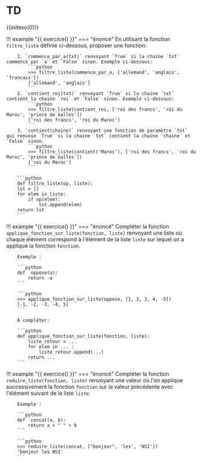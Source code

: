 # TD

{{initexo(0)}}

!!! example "{{ exercice() }}"
    === "énoncé"
        En utilisant la fonction `filtre_liste` définie ci-dessous, proposer une fonction:

        1. `commence_par_a(txt)` renvoyant `True` si la chaine `txt` commence par `a` et `False` sinon. Exemple ci-dessous:
            ```python
            >>> filtre_liste(commence_par_a, ['allemand', 'anglais', 'francais'])
            ['allemand', 'anglais']
            ```
        2. `contient_roi(txt)` renvoyant `True` si la chaine `txt` contient la chaine `roi` et `False` sinon. Exemple ci-dessous:
            ```python
            >>> filtre_liste(contient_roi, ['roi des francs', 'roi du Maroc', 'prince de Galles'])
            ['roi des francs', 'roi du Maroc']
            ```
        3. `contient(chaine)` renvoyant une fonction de paramètre `txt` qui renvoie `True` si la chaine `txt` contient la chaine `chaine` et `False` sinon.
            ```python
            >>> filtre_liste(contient('Maroc'), ['roi des francs', 'roi du Maroc', 'prince de Galles'])
            ['roi du Maroc']
            ```

        ```python
        def filtre_liste(op, liste):
        lst = []
        for elem in liste:
            if op(elem):
                lst.append(elem)
        return lst
        ```

!!! example "{{ exercice() }}"
    === "énoncé"
        Compléter la fonction `applique_fonction_sur_liste(fonction, liste)` renvoyant une liste où chaque élément correspond à l'élément de la liste `liste` sur lequel on a appliqué la fonction `fonction`.

        Exemple :

        ```python
        def  oppose(a):
            return -a
        ```

        ```python
        >>> applique_fonction_sur_liste(oppose, [1, 2, 3, 4, -5])
        [-1, -2, -3, -4, 5]
        ```

        À compléter:

        ```python
        def applique_fonction_sur_liste(fonction, liste):
            liste_retour = ...
            for elem in ... :
                liste_retour.append(...)
            return ...
        ```

!!! example "{{ exercice() }}"
    === "énoncé"
        Compléter la fonction `reduire_liste(fonction, liste)` renvoyant une valeur où l'on applique successivement la fonction `fonction` sur la valeur précédente avec l'élément suivant de la liste `liste`.

        Exemple :

        ```python
        def  concat(a, b):
            return a + " " + b
        ```

        ```python
        >>> reduire_liste(concat, ["bonjour", 'les', 'NSI'])
        'bonjour les NSI'
        ```